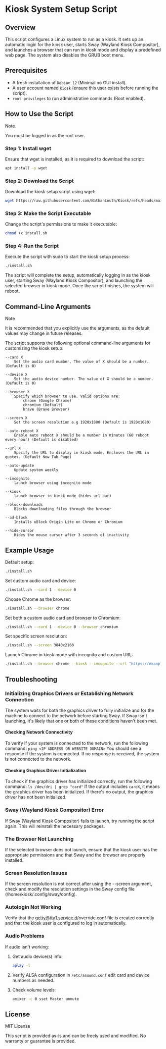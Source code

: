 # Kiosk System Setup Script

## Overview
This script configures a Linux system to run as a kiosk. It sets up an automatic login for the kiosk user, starts Sway (Wayland Kiosk Compositor), and launches a browser that can run in kiosk mode and display a predefined web page. The system also disables the GRUB boot menu.

## Prerequisites
- A fresh installation of `Debian 12` (Minimal no GUI install).
- A user account named `kiosk` (ensure this user exists before running the script).
- `root privileges` to run administrative commands (Root enabled).

## How to Use the Script

> [!NOTE]
> You must be logged in as the root user.

### Step 1: Install wget

Ensure that wget is installed, as it is required to download the script:

```bash
apt install -y wget
```

### Step 2: Download the Script

Download the kiosk setup script using wget:

```bash
wget https://raw.githubusercontent.com/NathanLouth/Kiosk/refs/heads/main/install.sh
```

### Step 3: Make the Script Executable

Change the script's permissions to make it executable:

```bash
chmod +x install.sh
```

### Step 4: Run the Script

Execute the script with sudo to start the kiosk setup process:

```bash
./install.sh
```

The script will complete the setup, automatically logging in as the kiosk user, starting Sway (Wayland Kiosk Compositor), and launching the selected browser in kiosk mode. Once the script finishes, the system will reboot.

## Command-Line Arguments

> [!NOTE]
> It is recommended that you explicitly use the arguments, as the default values may change in future releases.

The script supports the following optional command-line arguments for customizing the kiosk setup:

    --card X
        Set the audio card number. The value of X should be a number. (Default is 0)

    --device X
        Set the audio device number. The value of X should be a number. (Default is 0)

    --browser X
        Specify which browser to use. Valid options are:
            chrome (Google Chrome)
            chromium (Default)
            brave (Brave Browser)
    
    --screen X
        Set the screen resolution e.g 1920x1080 (Default is 1920x1080)

    --auto-reboot X
        Enable auto reboot X should be a number in minutes (60 reboot every hour) (Default is disabled)
            
    --url X
        Specify the URL to display in kiosk mode. Encloses the URL in quotes. (Default New Tab Page)

    --auto-update
        Update system weekly

    --incognito
        launch browser using incognito mode
        
    --kiosk
        launch browser in kiosk mode (hides url bar)

    --block-downloads
        Blocks downloading files through the browser

    --ad-block
        Installs uBlock Origin Lite on Chrome or Chromium

    --hide-cursor
        Hides the mouse cursor after 3 seconds of inactivity
        
## Example Usage

Default setup:

```bash
./install.sh
```

Set custom audio card and device:

```bash
./install.sh --card 1 --device 0
```

Choose Chrome as the browser:

```bash
./install.sh --browser chrome
```

Set both a custom audio card and browser to Chromium:

```bash
./install.sh --card 1 --device 0 --browser chromium
```

Set specific screen resolution:

```bash
./install.sh --screen 3840x2160
```

Launch Chrome in kiosk mode with incognito and custom URL:

```bash
./install.sh --browser chrome --kiosk --incognito --url "https://example.org"
```

## Troubleshooting

### Initializing Graphics Drivers or Establishing Network Connection

The system waits for both the graphics driver to fully initialize and for the machine to connect to the network before starting Sway. If Sway isn't launching, it's likely that one or both of these conditions haven't been met.

#### Checking Network Connectivity
To verify if your system is connected to the network, run the following command:
`ping <IP ADDRESS OR WEBSITE DOMAIN>`
You should see a response if the system is connected. If no response is received, the system is not connected to the network.

#### Checking Graphics Driver Initialization
To check if the graphics driver has initialized correctly, run the following command:
`ls /dev/dri | grep "card"`
If the output includes `cardX`, it means the graphics driver has been initialized. If there's no output, the graphics driver has not been initialized.

### Sway (Wayland Kiosk Compositor) Error
If Sway (Wayland Kiosk Compositor) fails to launch, try running the script again. This will reinstall the necessary packages.

### The Browser Not Launching
If the selected browser does not launch, ensure that the kiosk user has the appropriate permissions and that Sway and the browser are properly installed.

### Screen Resolution Issues
If the screen resolution is not correct after using the --screen argument, check and modify the resolution settings in the Sway config file (/home/kiosk/.config/sway/config).

### Autologin Not Working
Verify that the getty@tty1.service.d/override.conf file is created correctly and that the kiosk user is configured to log in automatically.

### Audio Problems
If audio isn't working:

1. Get audio device(s) info:
   ```bash
   aplay -l
   ```
2. Verify ALSA configuration in `/etc/asound.conf` edit card and device numbers as needed.
   
3. Check volume levels:
   ```bash
   amixer -c 0 sset Master unmute
   ```
   
## License
MIT License

This script is provided as-is and can be freely used and modified. No warranty or guarantee is provided.
